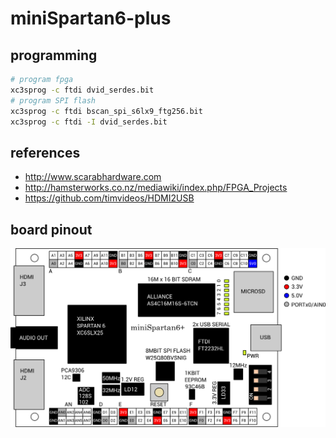 # miniSpartan6-plus

## programming

```sh
# program fpga
xc3sprog -c ftdi dvid_serdes.bit
# program SPI flash
xc3sprog -c ftdi bscan_spi_s6lx9_ftg256.bit
xc3sprog -c ftdi -I dvid_serdes.bit
```

## references

 - http://www.scarabhardware.com
 - http://hamsterworks.co.nz/mediawiki/index.php/FPGA_Projects
 - https://github.com/timvideos/HDMI2USB

## board pinout

![board pinout](/miniSpartan6-plus.png)
